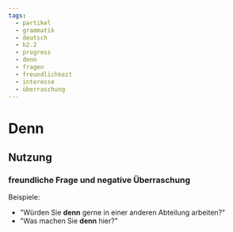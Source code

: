 ```yaml
---
tags:
  - partikel
  - grammatik
  - deutsch
  - b2.2
  - progress
  - denn
  - fragen
  - freundlichkeit
  - interesse
  - überraschung
---
```


# Denn

## Nutzung

### freundliche Frage und negative Überraschung  

Beispiele:  

- "Würden Sie **denn** gerne in einer anderen Abteilung arbeiten?"  
- "Was machen Sie **denn** hier?"  
